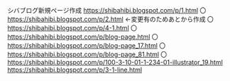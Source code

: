 シバブログ新規ページ作成
https://shibahibi.blogspot.com/p/1.html 〇
https://shibahibi.blogspot.com/p/2.html ←変更有のためあとから作成 〇
https://shibahibi.blogspot.com/p/4-1.html 〇
https://shibahibi.blogspot.com/p/blog-page.html 〇
https://shibahibi.blogspot.com/p/blog-page_17.html 〇
https://shibahibi.blogspot.com/p/blog-page_81.html 〇
https://shibahibi.blogspot.com/p/100-3-10-01-1-234-01-illustrator_19.html
https://shibahibi.blogspot.com/p/3-1-line.html